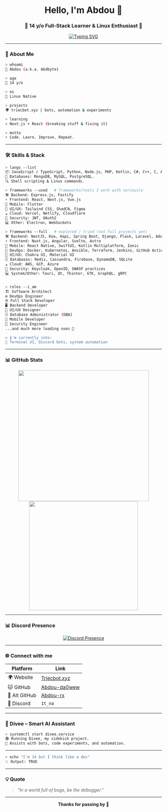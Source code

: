 <h1 align="center">Hello, I'm Abdou 👋</h1>
<h3 align="center">🚀 14 y/o Full-Stack Learner & Linux Enthusiast 🐧</h3>

<p align="center">
  <a href="https://git.io/typing-svg"><img src="https://readme-typing-svg.demolab.com?font=Poppins&duration=4984&pause=800&color=440ED4C8&width=435&lines=Problem+Solver;Teen+Coder;Full-Stack+Explorer;Node.js+Learner;Linux+Native;Design+%2B+Code;Build.+Break.+Rebuild.;Coffee+%2C+Code+%2C+Repeat;Bug+Finder;Digital+Dreamer;Creator+%4014;Triecbot+Developer" alt="Typing SVG" /></a>
</p>

---

### 🧠 About Me
```bash
> whoami
👤 Abdou (a.k.a. Abdbyte)

> age
🔢 14 y/o

> os
🐧 Linux Native

> projects
🌍 triecbot.xyz | bots, automation & experiments

> learning
⚛️ Next.js + React (breaking stuff & fixing it)

> motto
⚡ Code. Learn. Improve. Repeat.
````

---

### 🛠️ Skills & Stack

```bash
> langs --list
📦 JavaScript / TypeScript, Python, Node.js, PHP, Kotlin, C#, C++, C, Assembly(Bruh, no one use it nowaday.), 
🧠 Databases: MongoDB, MySQL, PostgreSQL.
🔍 Shell scripting & Linux commands.

> frameworks --used   # frameworks/tools I work with seriously
🛠️ Backend: Express.js, Fastify
⚡ Frontend: React, Next.js, Vue.js
📱 Mobile: Flutter
🎨 UI/UX: Tailwind CSS, ShadCN, Figma
☁️ Cloud: Vercel, Netlify, Cloudflare
🔐 Security: JWT, OAuth2
💻 Other: Electron, WebSockets 

> frameworks --full   # explored / tried (not full projects yet)
🛠️ Backend: NestJS, Koa, Hapi, Spring Boot, Django, Flask, Laravel, AdonisJS, ASP.NET Core
⚡ Frontend: Nuxt.js, Angular, Svelte, Astro
📱 Mobile: React Native, SwiftUI, Kotlin Multiplatform, Ionic
🐳 DevOps: Docker, Kubernetes, Ansible, Terraform, Jenkins, GitHub Actions
🎨 UI/UX: Chakra UI, Material UI
🗄️ Databases: Redis, Cassandra, Firebase, DynamoDB, SQLite
☁️ Cloud: AWS, GCP, Azure
🔐 Security: Keycloak, OpenID, OWASP practices
💻 System/Other: Tauri, Qt, Tkinter, GTK, GraphQL, gRPC


> roles --i_am 
🏗️ Software Architect 
⚙️ DevOps Engineer 
🌐 Full Stack Developer 
🖥️ Backend Developer 
🎨 UI/UX Designer 
🗄️ Database Administrator (DBA) 
📱 Mobile Developer 
🔐 Security Engineer 
...and much more loading soon 🚀

> i'm currently into:
💚 Terminal UI, Discord bots, system automation
```

---

### 📊 GitHub Stats

<p align="center">
  <img src="https://github-readme-stats.vercel.app/api?username=abdou-da0wew&show_icons=true&theme=tokyonight&hide_border=true" width="420"/>
  <img src="https://github-readme-stats.vercel.app/api/top-langs/?username=abdou-da0wew&layout=compact&theme=tokyonight&hide_border=true" width="350"/>
</p>

---

### 📊 Discord Presence

<p align="center">
  <a href="https://discord.com/users/1276261981392867431">
    <img src="https://lanyard.cnrad.dev/api/1276261981392867431?bg=0a0a14&borderRadius=10px&theme=dark" alt="Discord Presence" />
  </a>
</p>

---

### 🌐 Connect with me

| Platform      | Link                                            |
| ------------- | ----------------------------------------------- |
| 🌍 Website    | [Triecbot.xyz](https://triecbot.xyz)            |
| 🐱 GitHub     | [Abdou-da0wew](https://github.com/abdou-da0wew) |
| 🧪 Alt GitHub | [Abdou-rx](https://github.com/Abdou-rx)         |
| 💬 Discord    | `1t_na`                                         |

---

### 🧠 Divee – Smart AI Assistant

```bash
> systemctl start divee.service
🟢 Running Divee, my sidekick project.
📍 Assists with bots, code experiments, and automation.
```

---

```bash
> echo "I'm 14 but I think like a dev"
💥 Output: TRUE
```

---

### 💡 Quote

> *"In a world full of bugs, be the debugger."*

---

<p align="center"><b>Thanks for passing by 🚀</b></p>


